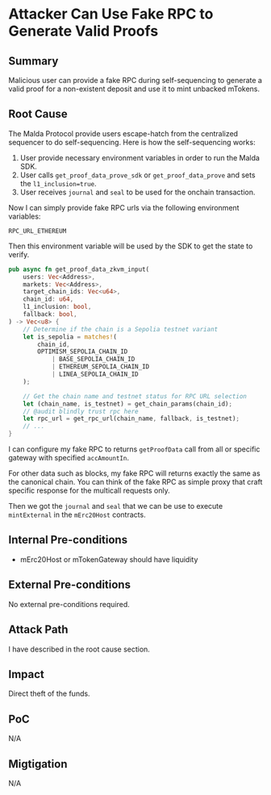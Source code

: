 # Attacker Can Use Fake RPC to Generate Valid Proofs

## Summary

Malicious user can provide a fake RPC during self-sequencing to generate a valid
proof for a non-existent deposit and use it to mint unbacked mTokens.

## Root Cause

The Malda Protocol provide users escape-hatch from the centralized sequencer to
do self-sequencing. Here is how the self-sequencing works:

1. User provide necessary environment variables in order to run the Malda SDK.
2. User calls `get_proof_data_prove_sdk` or `get_proof_data_prove` and sets the
   `l1_inclusion=true`.
3. User receives `journal` and `seal` to be used for the onchain transaction.

Now I can simply provide fake RPC urls via the following environment variables:

```shell
RPC_URL_ETHEREUM
```

Then this environment variable will be used by the SDK to get the state to
verify.

```rust
pub async fn get_proof_data_zkvm_input(
    users: Vec<Address>,
    markets: Vec<Address>,
    target_chain_ids: Vec<u64>,
    chain_id: u64,
    l1_inclusion: bool,
    fallback: bool,
) -> Vec<u8> {
    // Determine if the chain is a Sepolia testnet variant
    let is_sepolia = matches!(
        chain_id,
        OPTIMISM_SEPOLIA_CHAIN_ID
            | BASE_SEPOLIA_CHAIN_ID
            | ETHEREUM_SEPOLIA_CHAIN_ID
            | LINEA_SEPOLIA_CHAIN_ID
    );

    // Get the chain name and testnet status for RPC URL selection
    let (chain_name, is_testnet) = get_chain_params(chain_id);
    // @audit blindly trust rpc here
    let rpc_url = get_rpc_url(chain_name, fallback, is_testnet);
    // ...
}
```

I can configure my fake RPC to returns `getProofData` call from all or specific
gateway with specified `accAmountIn`.

For other data such as blocks, my fake RPC will returns exactly the same as the
canonical chain. You can think of the fake RPC as simple proxy that craft
specific response for the multicall requests only.

Then we got the `journal` and `seal` that we can be use to execute
`mintExternal` in the `mErc20Host` contracts.

## Internal Pre-conditions

- mErc20Host or mTokenGateway should have liquidity

## External Pre-conditions

No external pre-conditions required.

## Attack Path

I have described in the root cause section.

## Impact

Direct theft of the funds.

## PoC

N/A

## Migtigation

N/A
